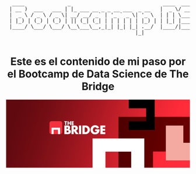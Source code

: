  <pre align="center">
  ____              _                              ____  ____       ___    _    
 | __ )  ___   ___ | |_ ___ __ _ _ __ ___  _ __   |  _ \/ ___|     |_ _|  / \   
 |  _ \ / _ \ / _ \| __/ __/ _` | '_ ` _ \| '_ \  | | | \___ \ _____| |  / _ \  
 | |_) | (_) | (_) | || (_| (_| | | | | | | |_) | | |_| |___) |_____| | / ___ \ 
 |____/ \___/ \___/ \__\___\__,_|_| |_| |_| .__/  |____/|____/     |___/_/   \_\
                                          |_|                                   
 </pre>
<h1 align="center">
Este es el contenido de mi paso por el Bootcamp de Data Science de The Bridge
</h1>

<p align="center">
  <img src="./assets/logo.png" alt="Mi animación" width="600"/>
</p>
